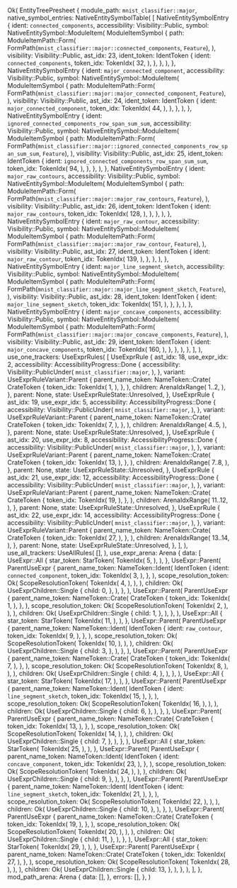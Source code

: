 Ok(
    EntityTreePresheet {
        module_path: `mnist_classifier::major`,
        native_symbol_entries: NativeEntitySymbolTable(
            [
                NativeEntitySymbolEntry {
                    ident: `connected_components`,
                    accessibility: Visibility::Public,
                    symbol: NativeEntitySymbol::ModuleItem(
                        ModuleItemSymbol {
                            path: ModuleItemPath::Form(
                                FormPath(`mnist_classifier::major::connected_components`, `Feature`),
                            ),
                            visibility: Visibility::Public,
                            ast_idx: 23,
                            ident_token: IdentToken {
                                ident: `connected_components`,
                                token_idx: TokenIdx(
                                    32,
                                ),
                            },
                        },
                    ),
                },
                NativeEntitySymbolEntry {
                    ident: `major_connected_component`,
                    accessibility: Visibility::Public,
                    symbol: NativeEntitySymbol::ModuleItem(
                        ModuleItemSymbol {
                            path: ModuleItemPath::Form(
                                FormPath(`mnist_classifier::major::major_connected_component`, `Feature`),
                            ),
                            visibility: Visibility::Public,
                            ast_idx: 24,
                            ident_token: IdentToken {
                                ident: `major_connected_component`,
                                token_idx: TokenIdx(
                                    44,
                                ),
                            },
                        },
                    ),
                },
                NativeEntitySymbolEntry {
                    ident: `ignored_connected_components_row_span_sum_sum`,
                    accessibility: Visibility::Public,
                    symbol: NativeEntitySymbol::ModuleItem(
                        ModuleItemSymbol {
                            path: ModuleItemPath::Form(
                                FormPath(`mnist_classifier::major::ignored_connected_components_row_span_sum_sum`, `Feature`),
                            ),
                            visibility: Visibility::Public,
                            ast_idx: 25,
                            ident_token: IdentToken {
                                ident: `ignored_connected_components_row_span_sum_sum`,
                                token_idx: TokenIdx(
                                    94,
                                ),
                            },
                        },
                    ),
                },
                NativeEntitySymbolEntry {
                    ident: `major_raw_contours`,
                    accessibility: Visibility::Public,
                    symbol: NativeEntitySymbol::ModuleItem(
                        ModuleItemSymbol {
                            path: ModuleItemPath::Form(
                                FormPath(`mnist_classifier::major::major_raw_contours`, `Feature`),
                            ),
                            visibility: Visibility::Public,
                            ast_idx: 26,
                            ident_token: IdentToken {
                                ident: `major_raw_contours`,
                                token_idx: TokenIdx(
                                    128,
                                ),
                            },
                        },
                    ),
                },
                NativeEntitySymbolEntry {
                    ident: `major_raw_contour`,
                    accessibility: Visibility::Public,
                    symbol: NativeEntitySymbol::ModuleItem(
                        ModuleItemSymbol {
                            path: ModuleItemPath::Form(
                                FormPath(`mnist_classifier::major::major_raw_contour`, `Feature`),
                            ),
                            visibility: Visibility::Public,
                            ast_idx: 27,
                            ident_token: IdentToken {
                                ident: `major_raw_contour`,
                                token_idx: TokenIdx(
                                    139,
                                ),
                            },
                        },
                    ),
                },
                NativeEntitySymbolEntry {
                    ident: `major_line_segment_sketch`,
                    accessibility: Visibility::Public,
                    symbol: NativeEntitySymbol::ModuleItem(
                        ModuleItemSymbol {
                            path: ModuleItemPath::Form(
                                FormPath(`mnist_classifier::major::major_line_segment_sketch`, `Feature`),
                            ),
                            visibility: Visibility::Public,
                            ast_idx: 28,
                            ident_token: IdentToken {
                                ident: `major_line_segment_sketch`,
                                token_idx: TokenIdx(
                                    151,
                                ),
                            },
                        },
                    ),
                },
                NativeEntitySymbolEntry {
                    ident: `major_concave_components`,
                    accessibility: Visibility::Public,
                    symbol: NativeEntitySymbol::ModuleItem(
                        ModuleItemSymbol {
                            path: ModuleItemPath::Form(
                                FormPath(`mnist_classifier::major::major_concave_components`, `Feature`),
                            ),
                            visibility: Visibility::Public,
                            ast_idx: 29,
                            ident_token: IdentToken {
                                ident: `major_concave_components`,
                                token_idx: TokenIdx(
                                    160,
                                ),
                            },
                        },
                    ),
                },
            ],
        ),
        use_one_trackers: UseExprRules(
            [
                UseExprRule {
                    ast_idx: 18,
                    use_expr_idx: 2,
                    accessibility: AccessibilityProgress::Done {
                        accessibility: Visibility::PublicUnder(
                            `mnist_classifier::major`,
                        ),
                    },
                    variant: UseExprRuleVariant::Parent {
                        parent_name_token: NameToken::Crate(
                            CrateToken {
                                token_idx: TokenIdx(
                                    1,
                                ),
                            },
                        ),
                        children: ArenaIdxRange(
                            1..2,
                        ),
                    },
                    parent: None,
                    state: UseExprRuleState::Unresolved,
                },
                UseExprRule {
                    ast_idx: 19,
                    use_expr_idx: 5,
                    accessibility: AccessibilityProgress::Done {
                        accessibility: Visibility::PublicUnder(
                            `mnist_classifier::major`,
                        ),
                    },
                    variant: UseExprRuleVariant::Parent {
                        parent_name_token: NameToken::Crate(
                            CrateToken {
                                token_idx: TokenIdx(
                                    7,
                                ),
                            },
                        ),
                        children: ArenaIdxRange(
                            4..5,
                        ),
                    },
                    parent: None,
                    state: UseExprRuleState::Unresolved,
                },
                UseExprRule {
                    ast_idx: 20,
                    use_expr_idx: 8,
                    accessibility: AccessibilityProgress::Done {
                        accessibility: Visibility::PublicUnder(
                            `mnist_classifier::major`,
                        ),
                    },
                    variant: UseExprRuleVariant::Parent {
                        parent_name_token: NameToken::Crate(
                            CrateToken {
                                token_idx: TokenIdx(
                                    13,
                                ),
                            },
                        ),
                        children: ArenaIdxRange(
                            7..8,
                        ),
                    },
                    parent: None,
                    state: UseExprRuleState::Unresolved,
                },
                UseExprRule {
                    ast_idx: 21,
                    use_expr_idx: 12,
                    accessibility: AccessibilityProgress::Done {
                        accessibility: Visibility::PublicUnder(
                            `mnist_classifier::major`,
                        ),
                    },
                    variant: UseExprRuleVariant::Parent {
                        parent_name_token: NameToken::Crate(
                            CrateToken {
                                token_idx: TokenIdx(
                                    19,
                                ),
                            },
                        ),
                        children: ArenaIdxRange(
                            11..12,
                        ),
                    },
                    parent: None,
                    state: UseExprRuleState::Unresolved,
                },
                UseExprRule {
                    ast_idx: 22,
                    use_expr_idx: 14,
                    accessibility: AccessibilityProgress::Done {
                        accessibility: Visibility::PublicUnder(
                            `mnist_classifier::major`,
                        ),
                    },
                    variant: UseExprRuleVariant::Parent {
                        parent_name_token: NameToken::Crate(
                            CrateToken {
                                token_idx: TokenIdx(
                                    27,
                                ),
                            },
                        ),
                        children: ArenaIdxRange(
                            13..14,
                        ),
                    },
                    parent: None,
                    state: UseExprRuleState::Unresolved,
                },
            ],
        ),
        use_all_trackers: UseAllRules(
            [],
        ),
        use_expr_arena: Arena {
            data: [
                UseExpr::All {
                    star_token: StarToken(
                        TokenIdx(
                            5,
                        ),
                    ),
                },
                UseExpr::Parent(
                    ParentUseExpr {
                        parent_name_token: NameToken::Ident(
                            IdentToken {
                                ident: `connected_component`,
                                token_idx: TokenIdx(
                                    3,
                                ),
                            },
                        ),
                        scope_resolution_token: Ok(
                            ScopeResolutionToken(
                                TokenIdx(
                                    4,
                                ),
                            ),
                        ),
                        children: Ok(
                            UseExprChildren::Single {
                                child: 0,
                            },
                        ),
                    },
                ),
                UseExpr::Parent(
                    ParentUseExpr {
                        parent_name_token: NameToken::Crate(
                            CrateToken {
                                token_idx: TokenIdx(
                                    1,
                                ),
                            },
                        ),
                        scope_resolution_token: Ok(
                            ScopeResolutionToken(
                                TokenIdx(
                                    2,
                                ),
                            ),
                        ),
                        children: Ok(
                            UseExprChildren::Single {
                                child: 1,
                            },
                        ),
                    },
                ),
                UseExpr::All {
                    star_token: StarToken(
                        TokenIdx(
                            11,
                        ),
                    ),
                },
                UseExpr::Parent(
                    ParentUseExpr {
                        parent_name_token: NameToken::Ident(
                            IdentToken {
                                ident: `raw_contour`,
                                token_idx: TokenIdx(
                                    9,
                                ),
                            },
                        ),
                        scope_resolution_token: Ok(
                            ScopeResolutionToken(
                                TokenIdx(
                                    10,
                                ),
                            ),
                        ),
                        children: Ok(
                            UseExprChildren::Single {
                                child: 3,
                            },
                        ),
                    },
                ),
                UseExpr::Parent(
                    ParentUseExpr {
                        parent_name_token: NameToken::Crate(
                            CrateToken {
                                token_idx: TokenIdx(
                                    7,
                                ),
                            },
                        ),
                        scope_resolution_token: Ok(
                            ScopeResolutionToken(
                                TokenIdx(
                                    8,
                                ),
                            ),
                        ),
                        children: Ok(
                            UseExprChildren::Single {
                                child: 4,
                            },
                        ),
                    },
                ),
                UseExpr::All {
                    star_token: StarToken(
                        TokenIdx(
                            17,
                        ),
                    ),
                },
                UseExpr::Parent(
                    ParentUseExpr {
                        parent_name_token: NameToken::Ident(
                            IdentToken {
                                ident: `line_segment_sketch`,
                                token_idx: TokenIdx(
                                    15,
                                ),
                            },
                        ),
                        scope_resolution_token: Ok(
                            ScopeResolutionToken(
                                TokenIdx(
                                    16,
                                ),
                            ),
                        ),
                        children: Ok(
                            UseExprChildren::Single {
                                child: 6,
                            },
                        ),
                    },
                ),
                UseExpr::Parent(
                    ParentUseExpr {
                        parent_name_token: NameToken::Crate(
                            CrateToken {
                                token_idx: TokenIdx(
                                    13,
                                ),
                            },
                        ),
                        scope_resolution_token: Ok(
                            ScopeResolutionToken(
                                TokenIdx(
                                    14,
                                ),
                            ),
                        ),
                        children: Ok(
                            UseExprChildren::Single {
                                child: 7,
                            },
                        ),
                    },
                ),
                UseExpr::All {
                    star_token: StarToken(
                        TokenIdx(
                            25,
                        ),
                    ),
                },
                UseExpr::Parent(
                    ParentUseExpr {
                        parent_name_token: NameToken::Ident(
                            IdentToken {
                                ident: `concave_component`,
                                token_idx: TokenIdx(
                                    23,
                                ),
                            },
                        ),
                        scope_resolution_token: Ok(
                            ScopeResolutionToken(
                                TokenIdx(
                                    24,
                                ),
                            ),
                        ),
                        children: Ok(
                            UseExprChildren::Single {
                                child: 9,
                            },
                        ),
                    },
                ),
                UseExpr::Parent(
                    ParentUseExpr {
                        parent_name_token: NameToken::Ident(
                            IdentToken {
                                ident: `line_segment_sketch`,
                                token_idx: TokenIdx(
                                    21,
                                ),
                            },
                        ),
                        scope_resolution_token: Ok(
                            ScopeResolutionToken(
                                TokenIdx(
                                    22,
                                ),
                            ),
                        ),
                        children: Ok(
                            UseExprChildren::Single {
                                child: 10,
                            },
                        ),
                    },
                ),
                UseExpr::Parent(
                    ParentUseExpr {
                        parent_name_token: NameToken::Crate(
                            CrateToken {
                                token_idx: TokenIdx(
                                    19,
                                ),
                            },
                        ),
                        scope_resolution_token: Ok(
                            ScopeResolutionToken(
                                TokenIdx(
                                    20,
                                ),
                            ),
                        ),
                        children: Ok(
                            UseExprChildren::Single {
                                child: 11,
                            },
                        ),
                    },
                ),
                UseExpr::All {
                    star_token: StarToken(
                        TokenIdx(
                            29,
                        ),
                    ),
                },
                UseExpr::Parent(
                    ParentUseExpr {
                        parent_name_token: NameToken::Crate(
                            CrateToken {
                                token_idx: TokenIdx(
                                    27,
                                ),
                            },
                        ),
                        scope_resolution_token: Ok(
                            ScopeResolutionToken(
                                TokenIdx(
                                    28,
                                ),
                            ),
                        ),
                        children: Ok(
                            UseExprChildren::Single {
                                child: 13,
                            },
                        ),
                    },
                ),
            ],
        },
        mod_path_arena: Arena {
            data: [],
        },
        errors: [],
    },
)